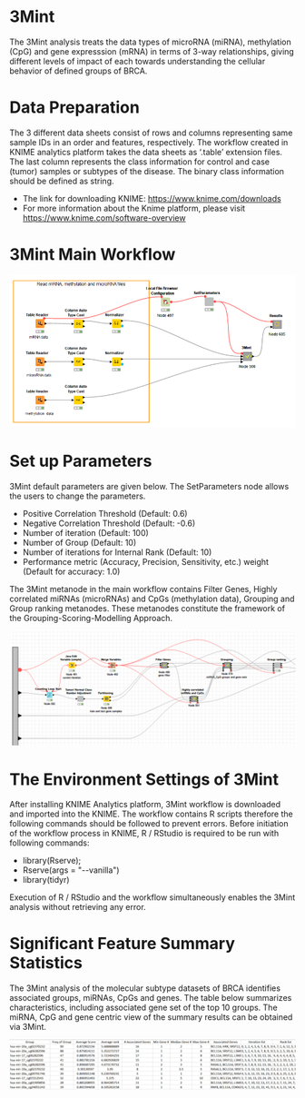 # 3Mint

The 3Mint analysis treats the data types of microRNA (miRNA), methylation (CpG) and gene expresssion (mRNA) in terms of 3-way relationships, giving different levels of impact of each towards understanding the cellular behavior of
defined groups of BRCA.

# Data Preparation
The 3 different data sheets consist of rows and columns representing same sample IDs in an order and features, respectively. The workflow created in KNIME analytics platform takes the data sheets as ‘.table’ extension files. The last column represents the class information for control and case (tumor) samples or subtypes of the disease. The binary class information should be defined as string. 

  - The link for downloading KNIME: https://www.knime.com/downloads
  - For more information about the Knime platform, please visit https://www.knime.com/software-overview

# 3Mint Main Workflow
 
 ![alt text](https://github.com/malikyousef/3Mint/blob/main/Images/3mint_main_workflow.PNG?raw=true)
 
# Set up Parameters

3Mint default parameters are given below. The SetParameters node allows the users to change the parameters. 
  - Positive Correlation Threshold (Default: 0.6)
  - Negative Correlation Threshold (Default: -0.6)
  - Number of iteration (Default: 100)
  - Number of Group (Default: 10)
  -	Number of iterations for Internal Rank (Default: 10)
  -	Performance metric (Accuracy, Precision, Sensitivity, etc.) weight (Default for accuracy: 1.0)

The 3Mint metanode in the main workflow contains Filter Genes, Highly correlated miRNAs (microRNAs) and CpGs (methylation data), Grouping and Group ranking metanodes. These metanodes constitute the framework of the Grouping-Scoring-Modelling Approach.
 
  ![alt text](https://github.com/malikyousef/3Mint/blob/main/Images/GSM_approach_in_3Mint.PNG?raw=true)
 
# The Environment Settings of 3Mint
After installing KNIME Analytics platform, 3Mint workflow is downloaded and imported into the KNIME. The workflow contains R scripts therefore the following commands should be followed to prevent errors.
Before initiation of the workflow process in KNIME, R / RStudio is required to be run with following commands:
  - library(Rserve);
  - Rserve(args = "--vanilla") 
  -	library(tidyr)

Execution of R / RStudio and the workflow simultaneously enables the 3Mint analysis without retrieving any error. 

# Significant Feature Summary Statistics

The 3Mint analysis of the molecular subtype datasets of BRCA identifies associated groups, miRNAs, CpGs and genes. The table below summarizes characteristics, including associated gene set of the top 10 groups. The miRNA, CpG and gene centric view of the summary results can be obtained via 3Mint.

 ![alt text](https://github.com/malikyousef/3Mint/blob/main/Results/Group_statistics.PNG?raw=true)


